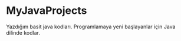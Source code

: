 # MyJavaProjects
Yazdığım basit java kodları.
Programlamaya yeni başlayanlar için Java dilinde kodlar.
